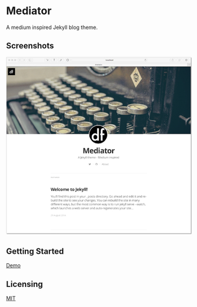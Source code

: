 Mediator
========

A medium inspired Jekyll blog theme.

Screenshots
--------
![screenshot](/assets/images/screenshot1.jpg)

Getting Started
---
[Demo](https://github.com/dirkfabisch/mediator)

Licensing
---------

[MIT](https://github.com/dirkfabisch/mediator/blob/master/LICENCE)
